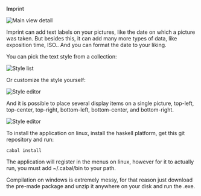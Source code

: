 **Im**print

![Main view detail](https://raw.github.com/wiki/emmanueltouzery/imprint/main_window.png)

Imprint can add text labels on your pictures, like the date on which a picture was taken. But besides this, it can add many more types of data, like exposition time, ISO.. And you can format the date to your liking.

You can pick the text style from a collection:

![Style list](https://raw.github.com/wiki/emmanueltouzery/imprint/styles_list.png)

Or customize the style yourself:

![Style editor](https://raw.github.com/wiki/emmanueltouzery/imprint/style_editor.png)

And it is possible to place several display items on a single picture, top-left, top-center, top-right, bottom-left, bottom-center, and bottom-right.

![Style editor](https://raw.github.com/wiki/emmanueltouzery/imprint/items_editor.png)

To install the application on linux, install the haskell platform, get this git repository and run:

	cabal install

The application will register in the menus on linux, however for it to actually run, you must add ~/.cabal/bin to your path.

Compilation on windows is extremely messy, for that reason just download the pre-made package and unzip it anywhere on your disk and run the .exe.
